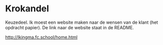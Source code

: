 # Krokandel
Keuzedeel. Ik moest een website maken naar de wensen van de klant (het opdracht papier). De link naar de website staat in de README.

http://lkingma.fc.school/home.html

